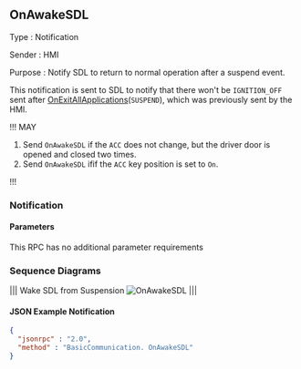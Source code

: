 ## OnAwakeSDL

Type
: Notification

Sender
: HMI

Purpose
: Notify SDL to return to normal operation after a suspend event.

This notification is sent to SDL to notify that there won't be `IGNITION_OFF` sent after [OnExitAllApplications](../onexitallapplications)(`SUSPEND`), which was previously sent by the HMI.

!!! MAY

  1. Send `OnAwakeSDL` if the `ACC` does not change, but the driver door is opened and closed two times.
  2. Send `OnAwakeSDL` ifif the `ACC` key position is set to `On`.

!!!

### Notification

#### Parameters

This RPC has no additional parameter requirements

### Sequence Diagrams
|||
Wake SDL from Suspension
![OnAwakeSDL](./assets/OnAwakeSDL.png)
|||

#### JSON Example Notification
```json
{
  "jsonrpc" : "2.0",
  "method" : "BasicCommunication. OnAwakeSDL"
}
```
